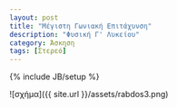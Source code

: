 ```yaml
---
layout: post
title: "Μέγιστη Γωνιακή Επιτάχυνση"
description: "Φυσική Γ' Λυκείου"
category: Άσκηση
tags: [Στερεό]
---
```

{% include JB/setup %}


![σχήμα]({{ site.url }}/assets/rabdos3.png) 




